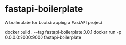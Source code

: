 # fastapi-boilerplate
A boilerplate for bootstrapping a FastAPI project

docker build . --tag fastapi-boilerplate:0.0.1
docker run -p 0.0.0.0:9000:9000 fastapi-boilerplate
